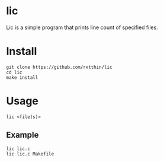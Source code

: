 # lic
Lic is a simple program that prints line count of specified files.

# Install
`git clone https://github.com/rxtthin/lic`  
`cd lic`  
`make install`  

# Usage
`lic <file(s)>`  

## Example
`lic lic.c`  
`lic lic.c Makefile`  
